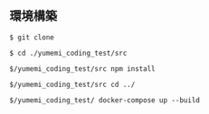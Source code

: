 ## 環境構築

```
$ git clone
```
```
$ cd ./yumemi_coding_test/src
```
```
$/yumemi_coding_test/src npm install
```
```
$/yumemi_coding_test/src cd ../
```
```
$/yumemi_coding_test/ docker-compose up --build
```
